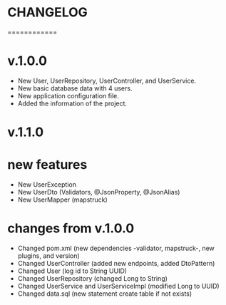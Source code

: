 # CHANGELOG
============

v.1.0.0
=======
- New User, UserRepository, UserController, and UserService.
- New basic database data with 4 users.
- New application configuration file.
- Added the information of the project.

v.1.1.0
=======
# new features
- New UserException
- New UserDto (Validators, @JsonProperty, @JsonAlias)
- New UserMapper (mapstruck)
# changes from v.1.0.0
- Changed pom.xml (new dependencies -validator, mapstruck-, new plugins, and version)
- Changed UserController (added new endpoints, added DtoPattern)
- Changed User (log id  to String UUID)
- Changed UserRepository (changed Long to String)
- Changed UserService and UserServiceImpl (modified Long to UUID)
- Changed data.sql (new statement create table if not exists)